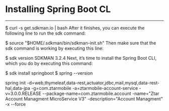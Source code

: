 # Installing Spring Boot CL
---
$ curl -s get.sdkman.io | bash
After it finishes, you can execute the following line to run the sdk command:

$ source "$HOME/.sdkman/bin/sdkman-init.sh"
Then make sure that the sdk command is working by executing this line:

$ sdk version
SDKMAN 3.2.4
Next, it’s time to install the Spring Boot CLI, which you do by executing this command:

$ sdk install springboot
$ spring --version

spring init -d=web,thymeleaf,data-rest,actuator,jdbc,mail,mysql,data-rest-hal,data-jpa -g=com.ztarmobile -a=ztarmobile-account-service -v=3.0.0.RELEASE --package-name=com.ztarmobile.account -name="Ztar Account Managment MicroService V3" -description="Account Managment" -x --force
